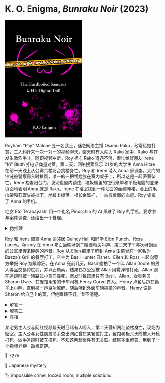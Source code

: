 # K. O. Enigma, <i>Bunraku Noir</i> (2023)

<img src=images/2023_cover.jpg width=250/>

Royham "Roy" Malone 是一名武士，迷恋网络主播 Osamu Rako，经常给她打赏，二人约好来一次一对一的视频聊天。聊天时有人闯入 Rako 家中，Rako 与其发生激烈争斗，随即视频中断。Roy 担心 Rako 遭遇不测，慌忙给好朋友 Irene "Iri" Bluth 打电话商量对策。第二天，网络搜索显示 21 岁的大学生 Anna Hitae 在前一天晚上从公寓六楼阳台跳楼身亡。Roy 和 Irene 潜入 Anna 家调查。大门的铰链被警察闯入时扯裂，唯一的一把钥匙放在室内桌子上，所以这是一起密室坠亡。Irene 检查阳台门，发现也自内锁住。垃圾桶里的银行账单和平板电脑的登录页面均表明 Anna 就是 Rako。Irene 在浴室找到一件沾血的丝绸睡裙，墙上的毛巾架和石膏块被扯下，地板上掉落一根长金属杆，一端有微弱的血迹。Roy 偷拿了 Anna 的手机。

宅女 Eto Terabayashi 用一个化名 Pinocchio 的 AI 黑进了 Roy 的手机，要求参与案件调查，还给出一个推理。

<details><summary>伪推理</summary>
凶手破坏了 Anna 的笔记本电脑，说明知道她在视频聊天，而知道这件事的只有 Roy 和 Irene 两个人。凶手是 Irene，她杀人后用降落伞离开。Irene 检查阳台门的时候悄悄用脚锁住地板插销。

这个推理不对，因为 Pinocchio 检查了 Irene 的手机 GPS，显示她没有离开家，而且 Roy 在谋杀前后给她打过电话。
</details>

Roy 和 Irene 调查 Anna 的邻居 Quincy Hall 和同学 Ellen Punch、Rosa Lacey。Quincy 在 Anna 死亡当晚听到了碰撞和尖叫声，第二天下午再次听到她的公寓里传来砰砰的声音。Roy 从 Ellen 那里了解到 Anna 生前曾在一家名为 Bazza’s Grill 的餐厅打工，店主为 Basil Hunter Fisher。Ellen 和 Rosa 一起向警方举报 Roy 为跟踪狂。在 Anna 死前几天，Basil 偷拍了一个叫 Allan Doore 的男人毒品交易的过程，并以此勒索，结果在办公室被 Allan 用霰弹枪打死，Allan 则在逃跑时被一辆路过小货车撞死。案发时餐馆里只有 Basil、Allan、女服务员 Sharon Owle、在餐馆用餐的卡车司机 Henry Corvo 四人。Henry 点餐后趴在桌子上小睡，直到被一声巨响惊醒，随后听到外面车辆碰撞的声音。Henry 说是 Sharon 给自己上的菜，但他眼睛不好，看不清楚。

<details><summary>解答一</summary>
Irene 曾经在餐馆工作，因为受不了 Basil 而辞职。Irene 从 Anna 那里获悉了后门的密码，带了一把大刀去餐馆刺杀 Basil，正巧赶上 Allan 去 Basil 的办公室争吵。Irene 从 Allan 的卡车上偷了枪，从后门进入，开枪打死 Basil，伪装女服务员把刀当作餐具上给 Henry（伏线：Henry 看不清楚，吃沙拉不需要大刀）。Allan 逃跑时被车撞死。Irene 被 Anna 敲诈（伏线：垃圾桶里的账户记录显示大额转账），所以计划杀死 Anna 灭口。Irene 给 Anna 下了安眠药，把她绑在阳台边缘，绳子另一头穿过公寓，固定在浴室墙上的毛巾架上，然后锁上前门，爬绳子下了六楼。Anna 醒来试图爬回阳台，结果扯断毛巾架，摔下阳台。Irene = Rako，她为了制造不在场证明，将 Anna 的账户改成 Rako 的登录，在自家邀请 Roy 进行视频对话，用人工合成声音，并在视频中上演有人闯入的戏码，Roy 没能识破。
</details>

<details><summary>解答二</summary>
Anna 杀死 Basil，假装女服务员处理掉刀子，逃离现场。Roy 不能接受偶像杀人，将她丢下阳台。视频聊天是 Roy 的谎言。
</details>

<details><summary>真相</summary>
Anna 偷了 Allan 的霰弹枪打死 Basil，后坐力导致肩膀脱臼（伏线：女服务员用一只手上了餐具），晚上洗澡时滑倒（伏线：Quincy 听到碰撞和尖叫声），把毛巾架都扯了下来，进而导致手臂摔断（伏线：尸体手臂摔断不是因为坠楼）。Anna 为了避免杀人嫌疑，无法去看医生，绝望之下跳楼自杀。

Irene = Rako，她把 Anna 的手机 SIM 卡换成 Rako 的卡，所以上面留下了 Rako 登录的历史。Irene 在自家直播欺骗 Roy，目的是把 Roy 陷害成跟踪狂，因为 Roy 在网上匿名发布了自己的睡觉照片。Irene 为了激发 Roy 对密室的兴趣，在 Anna 家假装检查阳台门，伪造了阳台密室。
</details>

某宅男主人公与网红视频聊天时目睹有人闯入，第二天得知网红坠楼身亡，现场为密室。主人公与女性朋友联手查出网红曾在某餐馆打工，餐馆老板几天前被人开枪打死，凶手逃跑时被车撞死，不知这两起案件有无关联。结尾多重解答，用到了一个视频老梗，动机奇葩。

:link: 7275

:file_folder: Japanese mystery

:label: impossible crime, locked room, multiple solutions
